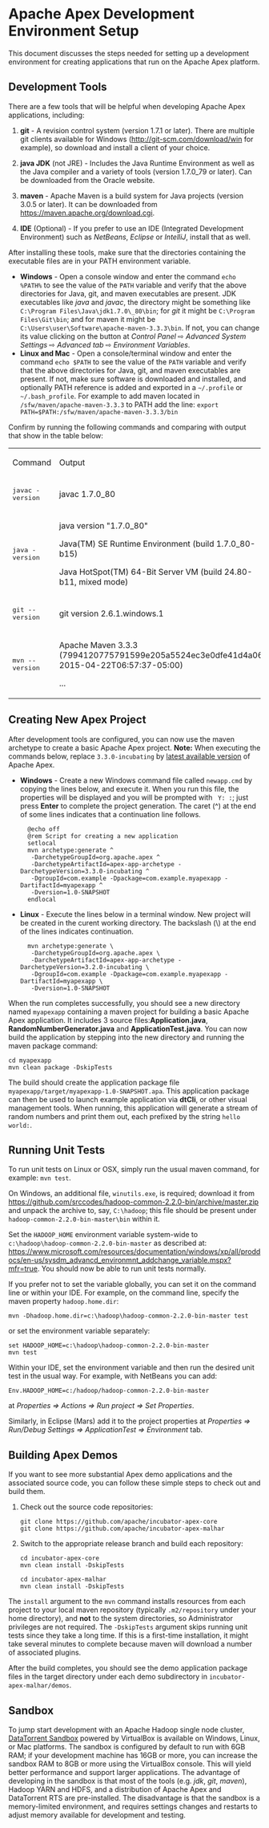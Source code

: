 Apache Apex Development Environment Setup
=========================================

This document discusses the steps needed for setting up a development environment for creating applications that run on the Apache Apex platform.


Development Tools
-------------------------------------------------------------------------------

There are a few tools that will be helpful when developing Apache Apex applications, including:

1.  **git** - A revision control system (version 1.7.1 or later). There are multiple git clients available for Windows (<http://git-scm.com/download/win> for example), so download and install a client of your choice.

2.  **java JDK** (not JRE) - Includes the Java Runtime Environment as well as the Java compiler and a variety of tools (version 1.7.0\_79 or later). Can be downloaded from the Oracle website.

3.  **maven** - Apache Maven is a build system for Java projects (version 3.0.5 or later). It can be downloaded from <https://maven.apache.org/download.cgi>.

4.  **IDE** (Optional) - If you prefer to use an IDE (Integrated Development Environment) such as *NetBeans*, *Eclipse* or *IntelliJ*, install that as well.

After installing these tools, make sure that the directories containing the executable files are in your PATH environment variable.

* **Windows** - Open a console window and enter the command `echo %PATH%` to see the value of the `PATH` variable and verify that the above directories for Java, git, and maven executables are present.  JDK executables like _java_ and _javac_, the directory might be something like `C:\Program Files\Java\jdk1.7.0\_80\bin`; for _git_ it might be `C:\Program Files\Git\bin`; and for maven it might be `C:\Users\user\Software\apache-maven-3.3.3\bin`.  If not, you can change its value clicking on the button at _Control Panel_ &#x21e8; _Advanced System Settings_ &#x21e8; _Advanced tab_ &#x21e8; _Environment Variables_.
* **Linux and Mac** - Open a console/terminal window and enter the command `echo $PATH` to see the value of the `PATH` variable and verify that the above directories for Java, git, and maven executables are present.  If not, make sure software is downloaded and installed, and optionally PATH reference is added and exported  in a `~/.profile` or `~/.bash_profile`.  For example to add maven located in `/sfw/maven/apache-maven-3.3.3` to PATH add the line: `export PATH=$PATH:/sfw/maven/apache-maven-3.3.3/bin`


Confirm by running the following commands and comparing with output that show in the table below:

<table>
<colgroup>
<col width="30%" />
<col width="70%" />
</colgroup>
<tbody>
<tr class="odd">
<td align="left"><p>Command</p></td>
<td align="left"><p>Output</p></td>
</tr>
<tr class="even">
<td align="left"><p><tt>javac -version</tt></p></td>
<td align="left"><p>javac 1.7.0_80</p></td>
</tr>
<tr class="odd">
<td align="left"><p><tt>java -version</tt></p></td>
<td align="left"><p>java version &quot;1.7.0_80&quot;</p>
<p>Java(TM) SE Runtime Environment (build 1.7.0_80-b15)</p>
<p>Java HotSpot(TM) 64-Bit Server VM (build 24.80-b11, mixed mode)</p></td>
</tr>
<tr class="even">
<td align="left"><p><tt>git --version</tt></p></td>
<td align="left"><p>git version 2.6.1.windows.1</p></td>
</tr>
<tr class="odd">
<td align="left"><p><tt>mvn --version</tt></p></td>
<td align="left"><p>Apache Maven 3.3.3 (7994120775791599e205a5524ec3e0dfe41d4a06; 2015-04-22T06:57:37-05:00)</p>
<p>...</p>
</td>
</tr>
</tbody>
</table>


Creating New Apex Project
-------------------------------------------------------------------------------

After development tools are configured, you can now use the maven archetype to create a basic Apache Apex project.  **Note:** When executing the commands below, replace `3.3.0-incubating` by [latest available version](http://apex.apache.org/downloads.html) of Apache Apex.


* **Windows** - Create a new Windows command file called `newapp.cmd` by copying the lines below, and execute it.  When you run this file, the properties will be displayed and you will be prompted with `` Y: :``; just press **Enter** to complete the project generation.  The caret (^) at the end of some lines indicates that a continuation line follows. 

        @echo off
        @rem Script for creating a new application
        setlocal
        mvn archetype:generate ^
         -DarchetypeGroupId=org.apache.apex ^
         -DarchetypeArtifactId=apex-app-archetype -DarchetypeVersion=3.3.0-incubating ^
         -DgroupId=com.example -Dpackage=com.example.myapexapp -DartifactId=myapexapp ^
         -Dversion=1.0-SNAPSHOT
        endlocal


* **Linux** - Execute the lines below in a terminal window.  New project will be created in the curent working directory.  The backslash (\\) at the end of the lines indicates continuation.

        mvn archetype:generate \
         -DarchetypeGroupId=org.apache.apex \
         -DarchetypeArtifactId=apex-app-archetype -DarchetypeVersion=3.2.0-incubating \
         -DgroupId=com.example -Dpackage=com.example.myapexapp -DartifactId=myapexapp \
         -Dversion=1.0-SNAPSHOT


When the run completes successfully, you should see a new directory named `myapexapp` containing a maven project for building a basic Apache Apex application. It includes 3 source files:**Application.java**,  **RandomNumberGenerator.java** and **ApplicationTest.java**. You can now build the application by stepping into the new directory and running the maven package command:

    cd myapexapp
    mvn clean package -DskipTests

The build should create the application package file `myapexapp/target/myapexapp-1.0-SNAPSHOT.apa`. This application package can then be used to launch example application via **dtCli**, or other visual management tools.  When running, this application will generate a stream of random numbers and print them out, each prefixed by the string `hello world:`.

Running Unit Tests
----
To run unit tests on Linux or OSX, simply run the usual maven command, for example: `mvn test`.

On Windows, an additional file, `winutils.exe`, is required; download it from
<https://github.com/srccodes/hadoop-common-2.2.0-bin/archive/master.zip>
and unpack the archive to, say, `C:\hadoop`; this file should be present under
`hadoop-common-2.2.0-bin-master\bin` within it.

Set the `HADOOP_HOME` environment variable system-wide to
`c:\hadoop\hadoop-common-2.2.0-bin-master` as described at:
<https://www.microsoft.com/resources/documentation/windows/xp/all/proddocs/en-us/sysdm_advancd_environmnt_addchange_variable.mspx?mfr=true>. You should now be able to run unit tests normally.

If you prefer not to set the variable globally, you can set it on the command line or within
your IDE. For example, on the command line, specify the maven
property `hadoop.home.dir`:

    mvn -Dhadoop.home.dir=c:\hadoop\hadoop-common-2.2.0-bin-master test

or set the environment variable separately:

    set HADOOP_HOME=c:\hadoop\hadoop-common-2.2.0-bin-master
    mvn test

Within your IDE, set the environment variable and then run the desired
unit test in the usual way. For example, with NetBeans you can add:

    Env.HADOOP_HOME=c:/hadoop/hadoop-common-2.2.0-bin-master

at _Properties &#8658; Actions &#8658; Run project &#8658; Set Properties_.

Similarly, in Eclipse (Mars) add it to the
project properties at _Properties &#8658; Run/Debug Settings &#8658; ApplicationTest
&#8658; Environment_ tab.


Building Apex Demos
-------------------------------------------------------------------------------

If you want to see more substantial Apex demo applications and the associated source code, you can follow these simple steps to check out and build them.

1.  Check out the source code repositories:

        git clone https://github.com/apache/incubator-apex-core
        git clone https://github.com/apache/incubator-apex-malhar

2.  Switch to the appropriate release branch and build each repository:

        cd incubator-apex-core
        mvn clean install -DskipTests

        cd incubator-apex-malhar
        mvn clean install -DskipTests


The `install` argument to the `mvn` command installs resources from each project to your local maven repository (typically `.m2/repository` under your home directory), and **not** to the system directories, so Administrator privileges are not required. The  `-DskipTests` argument skips running unit tests since they take a long time. If this is a first-time installation, it might take several minutes to complete because maven will download a number of associated plugins.

After the build completes, you should see the demo application package files in the target directory under each demo subdirectory in `incubator-apex-malhar/demos`.



Sandbox
-------------------------------------------------------------------------------

To jump start development with an Apache Hadoop single node cluster, [DataTorrent Sandbox](https://www.datatorrent.com/download) powered by VirtualBox is available on Windows, Linux, or Mac platforms.  The sandbox is configured by default to run with 6GB RAM; if your development machine has 16GB or more, you can increase the sandbox RAM to 8GB or more using the VirtualBox console.  This will yield better performance and support larger applications.  The advantage of developing in the sandbox is that most of the tools (e.g. _jdk_, _git_, _maven_), Hadoop YARN and HDFS, and a distribution of Apache Apex and DataTorrent RTS are pre-installed.  The disadvantage is that the sandbox is a memory-limited environment, and requires settings changes and restarts to adjust memory available for development and testing.



